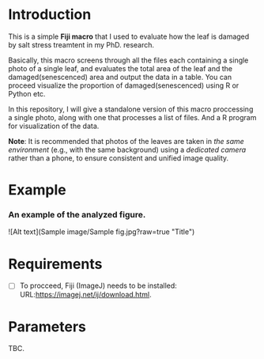 # Introduction
This is a simple **Fiji macro** that I used to evaluate how the leaf is damaged by salt stress treamtent in my PhD. research.

Basically, this macro screens through all the files each containing a single photo of a single leaf, and evaluates the total area of the leaf and the damaged(senescenced) area and output the data in a table. You can proceed visualize the proportion of damaged(senescenced) using R or Python etc.

In this repository, I will give a standalone version of this macro proccessing a single photo, along with one that processes a list of files. And a R program for visualization of the data.

**Note**: It is recommended that photos of the leaves are taken in *the same environment* (e.g., with the same background) using a *dedicated camera* rather than a phone, to ensure consistent and unified image quality.

# Example

### An example of the analyzed figure.

![Alt text](Sample image/Sample fig.jpg?raw=true "Title")

# Requirements
- [ ] To procceed, Fiji (ImageJ) needs to be installed: URL:https://imagej.net/ij/download.html.

# Parameters

TBC.